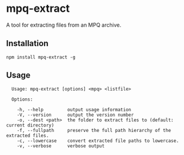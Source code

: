 # mpq-extract
A tool for extracting files from an MPQ archive.

## Installation
`npm install mpq-extract -g`

## Usage
```
  Usage: mpq-extract [options] <mpq> <listfile>

  Options:

    -h, --help         output usage information
    -V, --version      output the version number
    -o, --dest <path>  the folder to extract files to (default: current directory)
    -f, --fullpath     preserve the full path hierarchy of the extracted files.
    -c, --lowercase    convert extracted file paths to lowercase.
    -v, --verbose      verbose output
```
